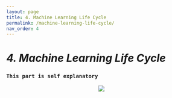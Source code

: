 ```yaml
---
layout: page
title: 4. Machine Learning Life Cycle
permalink: /machine-learning-life-cycle/
nav_order: 4
---
```


# ***4. Machine Learning Life Cycle***
### `This part is self explanatory`
<p align='center'>
  <img src="../assets/images/mlcycle.png">
</p>
